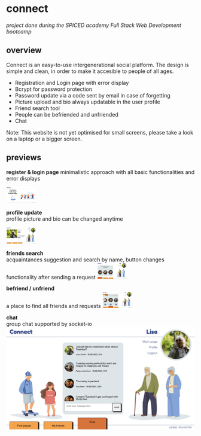 # connect

*project done during the SPICED academy Full Stack Web Development bootcamp* <br/>

## overview <br/>
Connect is an easy-to-use intergenerational social platform. The design is simple and clean, in order to make it accesible to people of all ages.

- Registration and Login page with error display
- Bcrypt for password protection
- Password update via a code sent by email in case of forgetting
- Picture upload and bio always updatable in the user profile
- Friend search tool
- People can be befriended and unfriended
- Chat

Note: This website is not yet optimised for small screens, please take a look on a laptop or a bigger screen. <br/>

## previews <br/>

**register & login page** 
minimalistic approach with all basic functionalities and error displays
&nbsp;

<kbd><img src="client/public/gifs/01_login.gif" width="80vw"/></kbd>

**profile update** <br/>
profile picture and bio can be changed anytime
&nbsp;

<kbd><img src="client/public/gifs/02_update.gif" width="80vw"/></kbd>

**friends search** <br/>
acquaintances suggestion and search by name, button changes functionality after sending a request
<kbd><img src="client/public/gifs/03_search.gif" width="80vw"/></kbd>

**befriend / unfriend** <br/>
a place to find all friends and requests
<kbd><img src="client/public/gifs/04_be-unfriend.gif" width="80vw"/></kbd>

**chat** <br/>
group chat supported by socket-io
<kbd><img src="client/public/gifs/05_chat.jpg"/></kbd>
